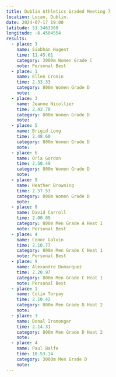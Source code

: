 ```yaml
---
title: Dublin Athletics Graded Meeting 7 
location: Lucan, Dublin.
date: 2024-07-17 19:00
latitude: 53.3463369
longitude: -6.4504554
results:
  - place: 3
    name: Siobhán Nugent
    time: 11.45.61
    category: 3000m Women Grade C 
    note: Personal Best
  - place: 1
    name: Ellen Cronin
    time: 2.33.33
    category: 800m Women Grade D 
    note: 
  - place: 3
    name: Jeanne Nicollier
    time: 2.42.70
    category: 800m Women Grade D 
    note: 
  - place: 5
    name: Brigid Long 
    time: 2.48.60
    category: 800m Women Grade D 
    note: 
  - place: 6
    name: Orla Gordon
    time: 2.50.49
    category: 800m Women Grade D 
    note: 
  - place: 9
    name: Heather Browning
    time: 2.57.53
    category: 800m Women Grade D 
    note: 
  - place: 8
    name: David Carroll
    time: 2.00.89
    category: 800m Men Grade A Heat 1
    note: Personal Best
  - place: 4
    name: Conor Galvin
    time: 2.10.77
    category: 800m Men Grade C Heat 1
    note: Personal Best
  - place: 9
    name: Alexandre Dumarquez
    time: 2.20.97 
    category: 800m Men Grade C Heat 1
    note: Personal Best
  - place: 1
    name: Colin Torpay
    time: 2.10.42 
    category: 800m Men Grade D Heat 2
    note:
  - place: 3
    name: Donal Iremonger
    time: 2.14.31
    category: 800m Men Grade D Heat 2
    note:
  - place: 4
    name: Paul Balfe
    time: 10.53.14 
    category: 3000m Men Grade D
    note:
---
```

